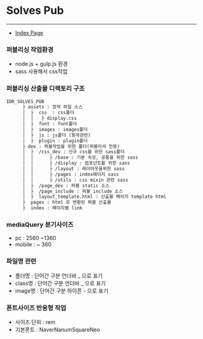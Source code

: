# Solves Pub
***
- [Index Page](https://idrpubadmin.github.io/idr_solves_pub/index_markup_list.html)

### 퍼블리싱 작업환경
 - node.js + gulp.js 환경
 - sass 사용해서 css작업

### 퍼블리싱 산출물 디렉토리 구조
```markdown
IDR_SOLVES_PUB
      ├ assets : 정적 파일 소스
      │  ├  css  : css폴더
      │  │   ├ display.css
      │  ├  font : font폴더
      │  ├  images : images폴더
      │  ├  js : js폴더 (동작관련)
      │  ├  plugin : plugin폴더
      ├ dev : 퍼블작업을 위한 폴더(퍼블리셔 전용)
      │  ├  /css_dev : 신규 css를 위한 sass폴더
      │  │      ├ /base : 기본 속성, 공통을 위한 sass
      │  │      ├ /display : 컴포넌트를 위한 sass
      │  │      ├ /layout : 레이아웃을위한 sass
      │  │      ├ /pages : index페이지 sass
      │  │      ├ /utils : css mixin 관련 sass
      │  ├  /page_dev : 퍼블 static 소스
      │  ├  /page_include : 퍼블 include 소스
      │  ├  layout_template.html : 산출물 페이지 template html
      ├  pages : html 로 변환된 퍼블 산출물
      ├  index : 페이지별 link
```

### mediaQuery 분기사이즈
  - pc : 2560 ~1360
  - mobile : ~ 360

### 파일명 관련
  - 폴더명 : 단어간 구분 언더바 _ 으로 표기
  - class명 : 단어간 구분 언더바 _ 으로 표기
  - image명 : 단어간 구분 하이픈 - 으로 표기

### 폰트사이즈 반응형 작업
  - 사이즈 단위 : rem
  - 기본폰트 : NaverNanumSquareNeo

